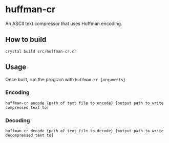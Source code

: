 # huffman-cr

An ASCII text compressor that uses Huffman encoding.

## How to build

`crystal build src/huffman-cr.cr`

## Usage

Once built, run the program with `huffman-cr {arguments}`

### Encoding

`huffman-cr encode {path of text file to encode} [output path to write compressed text to]`

### Decoding

`huffman-cr decode {path of text file to decode} [output path to write decompressed text to]`
